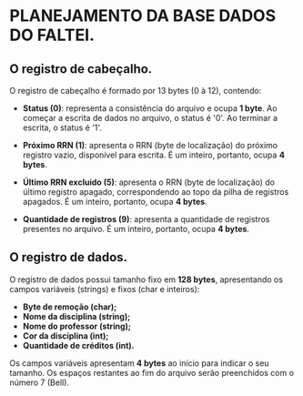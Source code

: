 # PLANEJAMENTO DA BASE DADOS DO FALTEI.

## O registro de cabeçalho.

O registro de cabeçalho é formado por 13 bytes (0 à 12), contendo:
* **Status (0)**: representa a consistência do arquivo e ocupa **1 byte**. Ao começar a escrita de dados no arquivo, o status é '0'. Ao terminar a escrita, o status é '1'.

* **Próximo RRN (1)**: apresenta o RRN (byte de localização) do próximo registro vazio, disponível para escrita. É um inteiro, portanto, ocupa **4 bytes**.

* **Último RRN excluido (5)**: apresenta o RRN (byte de localização) do último registro apagado, correspondendo ao topo da pilha de registros apagados. É um inteiro, portanto, ocupa **4 bytes**.

* **Quantidade de registros (9)**: apresenta a quantidade de registros presentes no arquivo. É um inteiro, portanto, ocupa **4 bytes**.

## O registro de dados.

O registro de dados possui tamanho fixo em **128 bytes**, apresentando os campos variáveis (strings) e fixos (char e inteiros):
* **Byte de remoção (char);**
* **Nome da disciplina (string);**
* **Nome do professor (string);**
* **Cor da disciplina (int);**
* **Quantidade de créditos (int).** 

Os campos variáveis apresentam **4 bytes** ao início para indicar o seu tamanho. Os espaços restantes ao fim do arquivo serão preenchidos com o número 7 (Bell).
